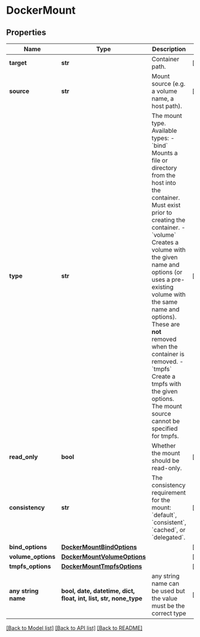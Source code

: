 # DockerMount


## Properties
Name | Type | Description | Notes
------------ | ------------- | ------------- | -------------
**target** | **str** | Container path. | [optional] 
**source** | **str** | Mount source (e.g. a volume name, a host path). | [optional] 
**type** | **str** | The mount type. Available types:  - &#x60;bind&#x60; Mounts a file or directory from the host into the container. Must exist prior to creating the container. - &#x60;volume&#x60; Creates a volume with the given name and options (or uses a pre-existing volume with the same name and options). These are **not** removed when the container is removed. - &#x60;tmpfs&#x60; Create a tmpfs with the given options. The mount source cannot be specified for tmpfs.  | [optional] 
**read_only** | **bool** | Whether the mount should be read-only. | [optional] 
**consistency** | **str** | The consistency requirement for the mount: &#x60;default&#x60;, &#x60;consistent&#x60;, &#x60;cached&#x60;, or &#x60;delegated&#x60;. | [optional] 
**bind_options** | [**DockerMountBindOptions**](DockerMountBindOptions.md) |  | [optional] 
**volume_options** | [**DockerMountVolumeOptions**](DockerMountVolumeOptions.md) |  | [optional] 
**tmpfs_options** | [**DockerMountTmpfsOptions**](DockerMountTmpfsOptions.md) |  | [optional] 
**any string name** | **bool, date, datetime, dict, float, int, list, str, none_type** | any string name can be used but the value must be the correct type | [optional]

[[Back to Model list]](../README.md#documentation-for-models) [[Back to API list]](../README.md#documentation-for-api-endpoints) [[Back to README]](../README.md)


